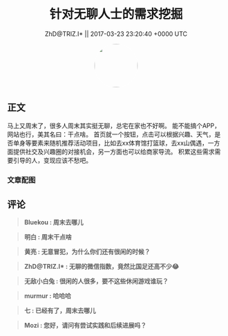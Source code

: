 <h1 align="center">针对无聊人士的需求挖掘</h1>




<p align="center">
    <a>ZhD@TRIZ.I* || 2017-03-23 23:20:40 &#43;0000 UTC</a>
</p>

<div align="center">
    <img src="https://images.zsxq.com/FkEvrT_ig0Y7tf-q9K0WHVyxHVR1?e=1590940799&amp;token=kIxbL07-8jAj8w1n4s9zv64FuZZNEATmlU_Vm6zD:WP4EIs3qR259UrnZ8fSgZ1ciL0E=" width="100" height="100" style="border:1px solid;border-radius:50%; color:#ffffff"/>
</div>




## 正文

<div>
马上又周末了，很多人周末其实挺无聊，总宅在家也不好啊。
能不能搞个APP，网站也行，美其名曰：干点啥。
首页就一个按钮，点击可以根据兴趣、天气，是否单身等要素来随机推荐活动项目，比如去xx体育馆打篮球，去xx山偶遇，一方面提供社交及兴趣圈的对接机会，另一方面也可以给商家导流。
积累这些需求需要引导的人，变现应该不愁吧。
</div>

### 文章配图

<div class="image" align="center">

</div>


## 评论

<div align="left">
<div>

<blockquote >
<span> <strong>Bluekou : 周末去哪儿 </strong></span>
</blockquote>

<blockquote >
<span> <strong>明白 : 周末干点啥 </strong></span>
</blockquote>

<blockquote >
<span> <strong>黄亮 : 无意冒犯，为什么你们还有很闲的时候？ </strong></span>
</blockquote>

<blockquote >
<span> <strong>ZhD@TRIZ.I* : 无聊的微信指数，竟然比国足还高不少😂 </strong></span>
</blockquote>

<blockquote >
<span> <strong>无敌小白兔 : 很闲的人很多，要不这些休闲游戏谁玩？ </strong></span>
</blockquote>

<blockquote >
<span> <strong>murmur : 哈哈哈 </strong></span>
</blockquote>

<blockquote >
<span> <strong>七 : 已经有了，周末去哪儿 </strong></span>
</blockquote>

<blockquote >
<span> <strong>Mozi : 您好，请问有尝试实践和后续进展吗？ </strong></span>
</blockquote>

</div>
</div>